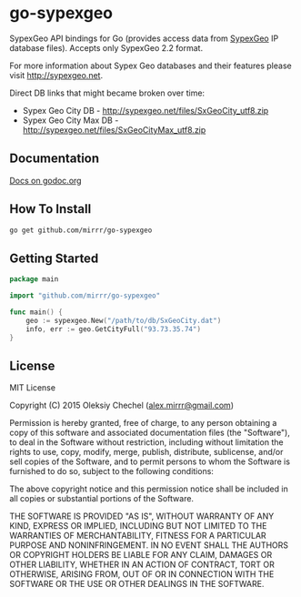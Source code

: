# go-sypexgeo
SypexGeo API bindings for Go (provides access data from [SypexGeo](https://sypexgeo.net/) IP database files). Accepts only SypexGeo 2.2 format.
   
For more information about Sypex Geo databases and their features please visit http://sypexgeo.net.

Direct DB links that might became broken over time:

  * Sypex Geo City DB - http://sypexgeo.net/files/SxGeoCity_utf8.zip
  * Sypex Geo City Max DB - http://sypexgeo.net/files/SxGeoCityMax_utf8.zip


## Documentation
[Docs on godoc.org](https://godoc.org/github.com/mirrr/go-sypexgeo)   


## How To Install   
```bash
go get github.com/mirrr/go-sypexgeo
```

   

## Getting Started
```go
package main

import "github.com/mirrr/go-sypexgeo"

func main() {
    geo := sypexgeo.New("/path/to/db/SxGeoCity.dat")
    info, err := geo.GetCityFull("93.73.35.74")
}
```


## License
   
MIT License   
   
Copyright (C) 2015 Oleksiy Chechel (alex.mirrr@gmail.com)   
   
Permission is hereby granted, free of charge, to any person obtaining a copy of this software and associated documentation files (the "Software"), to deal in the Software without restriction, including without limitation the rights to use, copy, modify, merge, publish, distribute, sublicense, and/or sell copies of the Software, and to permit persons to whom the Software is furnished to do so, subject to the following conditions:   
   
The above copyright notice and this permission notice shall be included in all copies or substantial portions of the Software.   
   
THE SOFTWARE IS PROVIDED "AS IS", WITHOUT WARRANTY OF ANY KIND, EXPRESS OR IMPLIED, INCLUDING BUT NOT LIMITED TO THE WARRANTIES OF MERCHANTABILITY, FITNESS FOR A PARTICULAR PURPOSE AND NONINFRINGEMENT. IN NO EVENT SHALL THE AUTHORS OR COPYRIGHT HOLDERS BE LIABLE FOR ANY CLAIM, DAMAGES OR OTHER LIABILITY, WHETHER IN AN ACTION OF CONTRACT, TORT OR OTHERWISE, ARISING FROM, OUT OF OR IN CONNECTION WITH THE SOFTWARE OR THE USE OR OTHER DEALINGS IN THE SOFTWARE.
